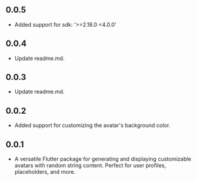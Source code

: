 ## 0.0.5
* Added support for sdk: '>=2.18.0 <4.0.0'

## 0.0.4
* Update readme.md.

## 0.0.3
* Update readme.md.

## 0.0.2
* Added support for customizing the avatar's background color.

## 0.0.1
* A versatile Flutter package for generating and displaying customizable avatars with random string content. Perfect for user profiles, placeholders, and more.